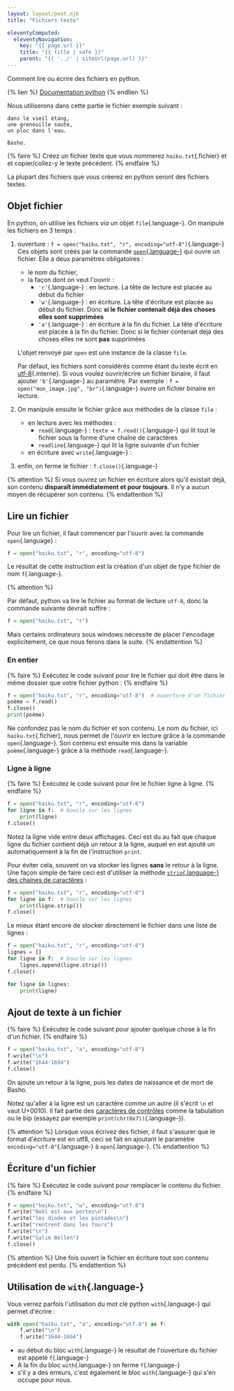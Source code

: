 ```yaml
---
layout: layout/post.njk
title: "Fichiers texte"

eleventyComputed:
  eleventyNavigation:
    key: "{{ page.url }}"
    title: "{{ title | safe }}"
    parent: "{{ '../' | siteUrl(page.url) }}"
---
```


<!-- début résumé -->

Comment lire ou écrire des fichiers en python.

<!-- end résumé -->

{% lien %}
[Documentation python](https://docs.python.org/fr/3/tutorial/inputoutput.html#reading-and-writing-files)
{% endlien %}

Nous utiliserons dans cette partie le fichier exemple suivant :

```text
dans le vieil étang,
une grenouille saute,
un ploc dans l'eau.

Basho.
```

{% faire %}
Créez un fichier texte que vous nommerez `haiku.txt`{.fichier} et et copier/collez-y le texte précédent.
{% endfaire %}

La plupart des fichiers que vous créerez en python seront des fichiers textes.

## Objet fichier

En python, on utilise les fichiers _via_ un objet `file`{.language-}. On manipule les fichiers en 3 temps :

1. ouverture : `f = open("haiku.txt", "r", encoding="utf-8")`{.language-}
   Ces objets sont créés par la commande [`open`{.language-}](https://docs.python.org/fr/3/library/functions.html#open) qui ouvre un fichier. Elle a deux paramètres obligatoires :

   - le nom du fichier,
   - la façon dont on veut l'ouvrir :
     - `'r'`{.language-} : en lecture. La tête de lecture est placée au début du fichier
     - `'w'`{.language-} : en écriture. La tête d'écriture est placée au début du fichier. Donc **si le fichier contenait déjà des choses elles sont supprimées**
     - `'a'`{.language-} : en écriture à la fin du fichier. La tête d'écriture est placée à la fin du fichier. Donc si le fichier contenait déjà des choses elles ne sont **pas** supprimées

   L'objet renvoyé par `open` est une instance de la classe `file`.

   Par défaut, les fichiers sont considérés comme étant du texte écrit en [utf-8](/cours/algorithmie/structure-chaine-de-caractères/encodage/#utf8){.interne}. Si vous voulez ouvrir/écrire un fichier binaire, il faut ajouter `'b'`{.language-} au paramètre. Par exemple : `f = open("mon_image.jpg", "br")`{.language-} ouvre un fichier binaire en lecture.

2. On manipule ensuite le fichier grâce aux méthodes de la classe `file` :

   - en lecture avec les méthodes :
     - `read`{.language-} : `texte = f.read()`{.language-} qui lit tout le fichier sous la forme d'une chaîne de caractères
     - `readline`{.language-} qui lit la ligne suivante d'un fichier
   - en écriture avec `write`{.language-} :

3. enfin, on ferme le fichier : `f.close()`{.language-}

{% attention %}
Si vous ouvrez un fichier en écriture alors qu'il existait déjà, son contenu **disparaît immédiatement et pour toujours**. Il n'y a aucun moyen de récupérer son contenu.
{% endattention %}

## Lire un fichier

Pour lire un fichier, il faut commencer par l'ouvrir avec la commande `open`{.language} :

```python
f = open("haiku.txt", "r", encoding="utf-8")
```

Le résultat de cette instruction est la création d'un objet de type fichier de nom `f`{.language-}.

{% attention %}

Par défaut, python va lire le fichier au format de lecture `utf-8`, donc la commande suivante devrait suffire :

```python
f = open("haiku.txt", "r")
```

Mais certains ordinateurs sous windows nécessite de placer l'encodage explicitement, ce que nous ferons dans la suite.
{% endattention %}

### En entier

{% faire %}
Exécutez le code suivant pour lire le fichier qui doit être dans le même dossier que votre fichier python :
{% endfaire %}

```python
f = open("haiku.txt", "r", encoding="utf-8")  # ouverture d'un fichier texte en lecture  dans le même dossier que le fichier python
poème = f.read()
f.close()
print(poème)
```

Ne confondez pas le nom du fichier et son contenu. Le nom du fichier, ici `haiku.txt`{.fichier}, nous permet de l'ouvrir en lecture grâce à la commande `open`{.language-}. Son contenu est ensuite mis dans la variable `poème`{.language-} grâce à la méthode `read`{.language-}.

### Ligne à ligne

{% faire %}
Exécutez le code suivant pour lire le fichier ligne à ligne.
{% endfaire %}

```python
f = open("haiku.txt", "r", encoding="utf-8")
for ligne in f:  # boucle sur les lignes
    print(ligne)
f.close()
```

Notez la ligne vide entre deux affichages. Ceci est du au fait que chaque ligne du fichier contient déjà un retour à la ligne, auquel en est ajouté un automatiquement à la fin de l'instruction `print`.

Pour éviter cela, souvent on va stocker les lignes **sans** le retour à la ligne. Une façon simple de faire ceci est d'utiliser la méthode [`strip`{.language-} des chaines de caractères](https://docs.python.org/fr/3/library/stdtypes.html#str.strip) :

```python
f = open("haiku.txt", "r", encoding="utf-8")
for ligne in f:  # boucle sur les lignes
    print(ligne.strip())
f.close()
```

Le mieux étant encore de stocker directement le fichier dans une liste de lignes :

```python
f = open("haiku.txt", "r", encoding="utf-8")
lignes = []
for ligne in f:  # boucle sur les lignes
    lignes.append(ligne.strip())
f.close()

for ligne in lignes:
    print(ligne)
```

## Ajout de texte à un fichier

{% faire %}
Exécutez le code suivant pour ajouter quelque chose à la fin d'un fichier.
{% endfaire %}

```python
f = open("haiku.txt", "a", encoding="utf-8")
f.write("\n")
f.write("1644-1694")
f.close()
```

On ajoute un retour à la ligne, puis les dates de naissance et de mort de Basho.

Notez qu'aller à la ligne est un caractère comme un autre (il s'écrit `\n` et vaut U+0010). Il fait partie des [caractères de contrôles](https://fr.wikipedia.org/wiki/Caract%C3%A8re_de_contr%C3%B4le) comme la tabulation ou le bip (essayez par exemple `print(chr(0x7))`{.language-}).

{% attention %}
Lorsque vous écrivez des fichier, il faut s'assurer que le format d'écriture est en utf8, ceci se fait en ajoutant le paramètre `encoding="utf-8"`{.language-} à `open`{.language-}.
{% endattention %}

## Écriture d'un fichier

{% faire %}
Exécutez le code suivant pour remplacer le contenu du fichier.
{% endfaire %}

```python
f = open("haiku.txt", "w", encoding="utf-8")
f.write("Noël est aux portes\n")
f.write("les dindes et les pintades\n")
f.write("rentrent dans les fours")
f.write("\n")
f.write("Salim Bellen")
f.close()
```

{% attention %}
Une fois ouvert le fichier en écriture tout son contenu précédent est perdu.
{% endattention %}

## Utilisation de `with`{.language-}

Vous verrez parfois l'utilisation du mot clé python `with`{.language-} qui permet d'écrire :

```python
with open("haiku.txt", "a", encoding="utf-8") as f:
    f.write("\n")
    f.write("1644-1694")
```

- au début du bloc `with`{.language-} le résultat de l'ouverture du fichier est appelé `f`{.language-}
- A la fin du bloc `with`{.language-} on ferme `f`{.language-}
- s'il y a des erreurs, c'est également le bloc `with`{.language-} qui s'en occupe pour nous.
